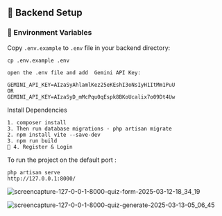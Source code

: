
## 🔧 Backend Setup

### 📌 Environment Variables
Copy `.env.example` to `.env` file in your backend directory:
```
cp .env.example .env

open the .env file and add  Gemini API Key:

GEMINI_API_KEY=AIzaSyAhlamlKez25eKEshI3oNsIyH1ItMm1PuU
OR 
GEMINI_API_KEY=AIzaSyD_mMcPqu0qEspk8BKoUcalix7o09Dt4Uw
```

Install Dependencies

```
1. composer install
3. Then run database migrations - php artisan migrate
2. npm install vite --save-dev
3. npm run build
📌 4. Register & Login
```

To run the project on the default port : 
```
php artisan serve
http://127.0.0.1:8000/
```

![screencapture-127-0-0-1-8000-quiz-form-2025-03-12-18_34_19](https://github.com/user-attachments/assets/3a432475-f6fe-4867-a017-14d9c958de66)

![screencapture-127-0-0-1-8000-quiz-generate-2025-03-13-05_06_45](https://github.com/user-attachments/assets/357a232c-c016-42d9-83bf-d0841c7ebec8)
